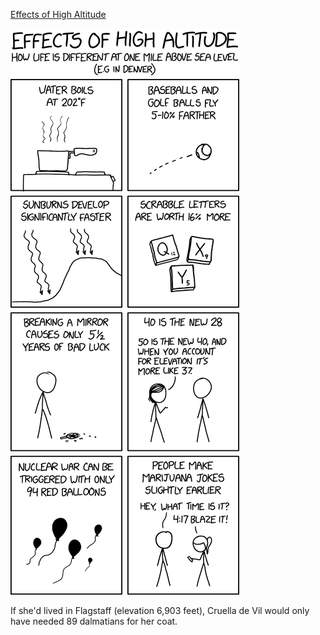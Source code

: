 [Effects of High Altitude](https://xkcd.com/2153)

![Effects of High Altitude](./random_comic.png)

If she'd lived in Flagstaff (elevation 6,903 feet), Cruella de Vil would only have needed 89 dalmatians for her coat.

